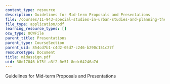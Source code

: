 ```yaml
---
content_type: resource
description: Guidelines for Mid-term Proposals and Presentations
file: /courses/11-943-special-studies-in-urban-studies-and-planning-the-cardener-river-corridor-workshop-fall-2001/38d17046b75fa3f20e518edc64246a7d_midassign.pdf
file_type: application/pdf
learning_resource_types: []
ocw_type: OCWFile
parent_title: Presentations
parent_type: CourseSection
parent_uid: 854cd7b1-c4d2-05d7-c246-b290c151c27f
resourcetype: Document
title: midassign.pdf
uid: 38d17046-b75f-a3f2-0e51-8edc64246a7d
---
```

Guidelines for Mid-term Proposals and Presentations

